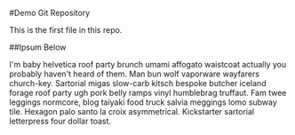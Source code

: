 #Demo Git Repository

This is the first file in this repo.

##Ipsum Below

I'm baby helvetica roof party brunch umami affogato waistcoat actually you probably haven't heard of them. Man bun wolf vaporware wayfarers church-key. Sartorial migas slow-carb kitsch bespoke butcher iceland forage roof party ugh pork belly ramps vinyl humblebrag truffaut. Fam twee leggings normcore, blog taiyaki food truck salvia meggings lomo subway tile. Hexagon palo santo la croix asymmetrical. Kickstarter sartorial letterpress four dollar toast.